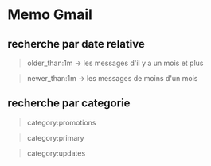 # Memo Gmail
## recherche par date relative
> older_than:1m  -> les messages d'il y a un mois et plus

> newer_than:1m  -> les messages de moins d'un mois

## recherche par categorie
> category:promotions

>category:primary

>category:updates 
